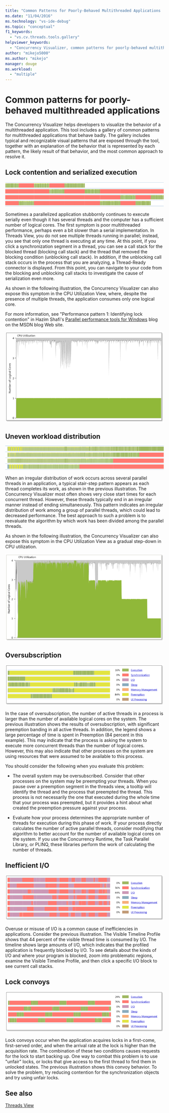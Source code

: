 ```yaml
---
title: "Common Patterns for Poorly-Behaved Multithreaded Applications | Microsoft Docs"
ms.date: "11/04/2016"
ms.technology: "vs-ide-debug"
ms.topic: "conceptual"
f1_keywords: 
  - "vs.cv.threads.tools.gallery"
helpviewer_keywords: 
  - "Concurrency Visualizer, common patterns for poorly-behaved multithreaded applications"
author: "mikejo5000"
ms.author: "mikejo"
manager: douge
ms.workload: 
  - "multiple"
---
```

# Common patterns for poorly-behaved multithreaded applications

The Concurrency Visualizer helps developers to visualize the behavior of a multithreaded application. This tool includes a gallery of common patterns for multithreaded applications that behave badly. The gallery includes typical and recognizable visual patterns that are exposed through the tool, together with an explanation of the behavior that is represented by each pattern, the likely result of that behavior, and the most common approach to resolve it.

## Lock contention and serialized execution

![Lock contention resulting in serialized execution](../profiling/media/lockcontention_serialized.png "LockContention_Serialized")

Sometimes a parallelized application stubbornly continues to execute serially even though it has several threads and the computer has a sufficient number of logical cores. The first symptom is poor multithreaded performance, perhaps even a bit slower than a serial implementation. In Threads View, you do not see multiple threads running in parallel; instead, you see that only one thread is executing at any time. At this point, if you click a synchronization segment in a thread, you can see a call stack for the blocked thread (blocking call stack) and the thread that removed the blocking condition (unblocking call stack). In addition, if the unblocking call stack occurs in the process that you are analyzing, a Thread-Ready connector is displayed. From this point, you can navigate to your code from the blocking and unblocking call stacks to investigate the cause of serialization even more.

As shown in the following illustration, the Concurrency Visualizer can also expose this symptom in the CPU Utilization View, where, despite the presence of multiple threads, the application consumes only one logical core.

For more information, see "Performance pattern 1: Identifying lock contention" in Hazim Shafi's [Parallel performance tools for Windows](http://go.microsoft.com/fwlink/?LinkID=160569) blog on the MSDN blog Web site.

![Lock Contention](../profiling/media/lockcontention_2.png "LockContention_2")

## Uneven workload distribution

![Uneven workload](../profiling/media/unevenworkload_1.png "UnevenWorkLoad_1")

When an irregular distribution of work occurs across several parallel threads in an application, a typical stair-step pattern appears as each thread completes its work, as shown in the previous illustration. The Concurrency Visualizer most often shows very close start times for each concurrent thread. However, these threads typically end in an irregular manner instead of ending simultaneously. This pattern indicates an irregular distribution of work among a group of parallel threads, which could lead to decreased performance. The best approach to such a problem is to reevaluate the algorithm by which work has been divided among the parallel threads.

As shown in the following illustration, the Concurrency Visualizer can also expose this symptom in the CPU Utilization View as a gradual step-down in CPU utilization.

![Uneven workload](../profiling/media/unevenworkload_2.png "UnevenWorkload_2")

## Oversubscription

![Oversubscription](../profiling/media/oversubscription.png "Oversubscription")

In the case of oversubscription, the number of active threads in a process is larger than the number of available logical cores on the system. The previous illustration shows the results of oversubscription, with significant preemption banding in all active threads. In addition, the legend shows a large percentage of time is spent in Preemption (84 percent in this example). This may indicate that the process is asking the system to execute more concurrent threads than the number of logical cores. However, this may also indicate that other processes on the system are using resources that were assumed to be available to this process.

You should consider the following when you evaluate this problem:

- The overall system may be oversubscribed. Consider that other processes on the system may be preempting your threads. When you pause over a preemption segment in the threads view, a tooltip will identify the thread and the process that preempted the thread. This process is not necessarily the one that executed during the whole time that your process was preempted, but it provides a hint about what created the preemption pressure against your process.

- Evaluate how your process determines the appropriate number of threads for execution during this phase of work. If your process directly calculates the number of active parallel threads, consider modifying that algorithm to better account for the number of available logical cores on the system. If you use the Concurrency Runtime, the Task Parallel Library, or PLINQ, these libraries perform the work of calculating the number of threads.

## Inefficient I/O

![Inefficient I&#47;O](../profiling/media/inefficient_io.png "Inefficient_IO")

Overuse or misuse of I/O is a common cause of inefficiencies in applications. Consider the previous illustration. The Visible Timeline Profile shows that 44 percent of the visible thread time is consumed by I/O. The timeline shows large amounts of I/O, which indicates that the profiled application is frequently blocked by I/O. To see details about the kinds of I/O and where your program is blocked, zoom into problematic regions, examine the Visible Timeline Profile, and then click a specific I/O block to see current call stacks.

## Lock convoys

![Lock convoys](../profiling/media/lock_convoys.png "Lock_Convoys")

Lock convoys occur when the application acquires locks in a first-come, first-served order, and when the arrival rate at the lock is higher than the acquisition rate. The combination of these two conditions causes requests for the lock to start backing up. One way to combat this problem is to use "unfair" locks, or locks that give access to the first thread to find them in unlocked states. The previous illustration shows this convoy behavior. To solve the problem, try reducing contention for the synchronization objects and try using unfair locks.

## See also

[Threads View](../profiling/threads-view-parallel-performance.md)